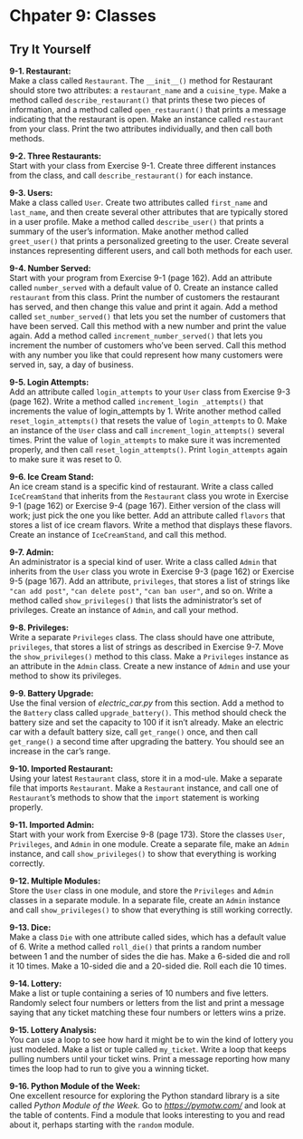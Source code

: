 # Chpater 9: Classes

## Try It Yourself

**9-1. Restaurant:**<br>
Make a class called `Restaurant`. The `__init__()` method for Restaurant should store two attributes: a `restaurant_name` and a `cuisine_type`. Make a method called `describe_restaurant()` that prints these two pieces of information, and a method called `open_restaurant()` that prints a message indicating that the restaurant is open.
Make an instance called `restaurant` from your class. Print the two attributes individually, and then call both methods.

**9-2. Three Restaurants:**<br>
Start with your class from Exercise 9-1. Create three different instances from the class, and call `describe_restaurant()` for each instance.

**9-3. Users:**<br>
Make a class called `User`. Create two attributes called `first_name` and `last_name`, and then create several other attributes that are typically stored in a user profile. Make a method called `describe_user()` that prints a summary of the user’s information. Make another method called `greet_user()` that prints a personalized greeting to the user.
Create several instances representing different users, and call both methods for each user.

**9-4. Number Served:**<br>
Start with your program from Exercise 9-1 (page 162). Add an attribute called `number_served` with a default value of 0. Create an instance called `restaurant` from this class. Print the number of customers the restaurant has served, and then change this value and print it again.
Add a method called `set_number_served()` that lets you set the number of customers that have been served. Call this method with a new number and print the value again.
Add a method called `increment_number_served()` that lets you increment the number of customers who’ve been served. Call this method with any number you like that could represent how many customers were served in, say, a day of business.

**9-5. Login Attempts:**<br>
Add an attribute called `login_attempts` to your `User` class from Exercise 9-3 (page 162). Write a method called `increment_login _attempts()` that increments the value of login_attempts by 1. Write another method called `reset_login_attempts()` that resets the value of `login_attempts` to 0.
Make an instance of the `User` class and call `increment_login_attempts()` several times. Print the value of `login_attempts` to make sure it was incremented properly, and then call `reset_login_attempts()`. Print `login_attempts` again to make sure it was reset to 0.

**9-6. Ice Cream Stand:**<br>
An ice cream stand is a specific kind of restaurant. Write a class called `IceCreamStand` that inherits from the `Restaurant` class you wrote in Exercise 9-1 (page 162) or Exercise 9-4 (page 167). Either version of the class will work; just pick the one you like better. Add an attribute called `flavors` that stores a list of ice cream flavors. Write a method that displays these flavors. Create an instance of `IceCreamStand`, and call this method.

**9-7. Admin:**<br>
An administrator is a special kind of user. Write a class called `Admin` that inherits from the `User` class you wrote in Exercise 9-3 (page 162) or Exercise 9-5 (page 167). Add an attribute, `privileges`, that stores a list of strings like `"can add post"`, `"can delete post"`, `"can ban user"`, and so on. Write a method called `show_privileges()` that lists the administrator’s set of privileges. Create an instance of `Admin`, and call your method.

**9-8. Privileges:**<br>
Write a separate `Privileges` class. The class should have one attribute, `privileges`, that stores a list of strings as described in Exercise 9-7. Move the `show_privileges()` method to this class. Make a `Privileges` instance as an attribute in the `Admin` class. Create a new instance of `Admin` and use your method to show its privileges.

**9-9. Battery Upgrade:**<br>
Use the final version of _electric_car.py_ from this section. Add a method to the `Battery` class called `upgrade_battery()`. This method should check the battery size and set the capacity to 100 if it isn’t already. Make an electric car with a default battery size, call `get_range()` once, and then call `get_range()` a second time after upgrading the battery. You should see an increase in the car’s range.

**9-10. Imported Restaurant:**<br>
Using your latest `Restaurant` class, store it in a mod-ule. Make a separate file that imports `Restaurant`. Make a `Restaurant` instance, and call one of `Restaurant`’s methods to show that the `import` statement is working properly.

**9-11. Imported Admin:**<br>
Start with your work from Exercise 9-8 (page 173). Store the classes `User`, `Privileges`, and `Admin` in one module. Create a separate file, make an `Admin` instance, and call `show_privileges()` to show that everything is working correctly.

**9-12. Multiple Modules:**<br>
Store the `User` class in one module, and store the `Privileges` and `Admin` classes in a separate module. In a separate file, create an `Admin` instance and call `show_privileges()` to show that everything is still working correctly.

**9-13. Dice:**<br>
Make a class `Die` with one attribute called sides, which has a default value of 6. Write a method called `roll_die()` that prints a random number between 1 and the number of sides the die has. Make a 6-sided die and roll it 10 times.
Make a 10-sided die and a 20-sided die. Roll each die 10 times.

**9-14. Lottery:**<br>
Make a list or tuple containing a series of 10 numbers and 
five letters. Randomly select four numbers or letters from the list and print a message saying that any ticket matching these four numbers or letters wins a prize.

**9-15. Lottery Analysis:**<br>
You can use a loop to see how hard it might be to win the kind of lottery you just modeled. Make a list or tuple called `my_ticket`. Write a loop that keeps pulling numbers until your ticket wins. Print a message reporting how many times the loop had to run to give you a winning ticket.

**9-16. Python Module of the Week:**<br>
One excellent resource for exploring the Python standard library is a site called _Python Module of the Week._ Go to _<https://pymotw.com/>_ and look at the table of contents. Find a module that looks interesting to you and read about it, perhaps starting with the `random` module.
